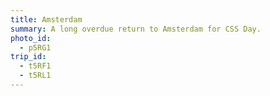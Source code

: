 ```yaml
---
title: Amsterdam
summary: A long overdue return to Amsterdam for CSS Day.
photo_id:
  - p5RG1
trip_id:
  - t5RF1
  - t5RL1
---
```

